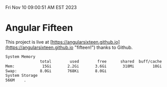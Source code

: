 Fri Nov 10 09:00:51 AM EST 2023

# Angular Fifteen


This project is live at [https://angularsixteen.github.io](https://angularsixteen.github.io "fifteen!") thanks to Github.

```bash
System Memory
               total        used        free      shared  buff/cache   available
Mem:            15Gi       2.2Gi       3.6Gi       318Mi        10Gi        13Gi
Swap:          8.0Gi       768Ki       8.0Gi
System Storage
566M	.
```
```bash
